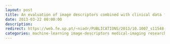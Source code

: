 ```yaml
---
layout: post
title: An evaluation of image descriptors combined with clinical data for breast cancer diagnosis
date: 2013-03-22 00:00:00
description:
redirect: https://web.fe.up.pt/~niadr/PUBLICATIONS/2013/10.1007_s11548-013-0838-2.pdf
categories: machine-learning image-descriptors medical-imaging research
---
```

